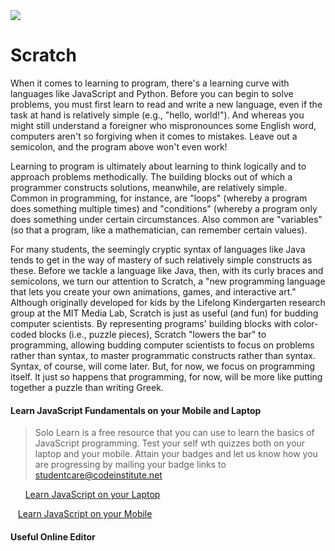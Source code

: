 <img src="https://github.com/Code-Institute-Org/Full-Stack-Web-Developer-Stream-0/blob/master/scratch_logo.jpg">

# Scratch

When it comes to learning to program, there's a learning curve with languages like JavaScript and Python. Before you can begin to solve problems, you must first learn to read and write a new language, even if the task at hand is relatively simple (e.g., "hello, world!"). And whereas you might still understand a foreigner who mispronounces some English word, computers aren't so forgiving when it comes to mistakes. Leave out a semicolon, and the program above won't even work! 

Learning to program is ultimately about learning to think logically and to approach problems methodically. The building blocks out of which a programmer constructs solutions, meanwhile, are relatively simple. Common in programming, for instance, are "loops" (whereby a program does something multiple times) and "conditions" (whereby a program only does something under certain circumstances. Also common are "variables" (so that a program, like a mathematician, can remember certain values). 

For many students, the seemingly cryptic syntax of languages like Java tends to get in the way of mastery of such relatively simple constructs as these. Before we tackle a language like Java, then, with its curly braces and semicolons, we turn our attention to Scratch, a "new programming language that lets you create your own animations, games, and interactive art." Although originally developed for kids by the Lifelong Kindergarten research group at the MIT Media Lab, Scratch is just as useful (and fun) for budding computer scientists. By representing programs' building blocks with color-coded blocks (i.e., puzzle pieces), Scratch "lowers the bar" to programming, allowing budding computer scientists to focus on problems rather than syntax, to master programmatic constructs rather than syntax. Syntax, of course, will come later. But, for now, we focus on programming itself. It just so happens that programming, for now, will be more like putting together a puzzle than writing Greek. 



#### Learn JavaScript Fundamentals on your Mobile and Laptop
> Solo Learn is a free resource that you can use to learn the basics of JavaScript programming. 
Test your self wth quizzes both on your laptop and your mobile. 
Attain your badges and let us know how you are progressing by mailing your badge links to studentcare@codeinstitute.net
 
 &nbsp;&nbsp;&nbsp;&nbsp;&nbsp;&nbsp;[Learn JavaScript on your Laptop](http://www.sololearn.com/Course/HTML/)
 
 &nbsp;&nbsp;&nbsp;[Learn JavaScript on your Mobile](https://play.google.com/store/apps/details?id=com.sololearn.csstrial&hl=en)
 
 
#### Useful Online Editor
